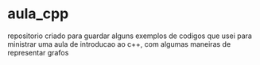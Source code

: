 # aula_cpp
repositorio criado para guardar alguns exemplos de codigos que usei para ministrar uma aula de introducao ao c++, com algumas maneiras de representar grafos

